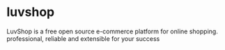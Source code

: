 # luvshop
LuvShop is a free open source e-commerce platform for online shopping. professional, reliable and extensible for your success
